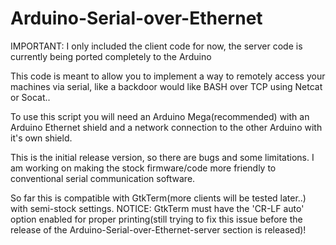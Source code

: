 # Arduino-Serial-over-Ethernet

IMPORTANT: I only included the client code for now, the server code is currently being ported completely to the Arduino

This code is meant to allow you to implement a way to remotely access your machines via serial, like a backdoor would like BASH over TCP using Netcat or Socat..

To use this script you will need an Arduino Mega(recommended) with an Arduino Ethernet shield and a network connection to the other Arduino with it's own shield.

This is the initial release version, so there are bugs and some limitations.
I am working on making the stock firmware/code more friendly to conventional serial communication software.

So far this is compatible with GtkTerm(more clients will be tested later..) with semi-stock settings.
NOTICE: GtkTerm must have the 'CR-LF auto' option enabled for proper printing(still trying to fix this issue before the release of the Arduino-Serial-over-Ethernet-server section is released)!
